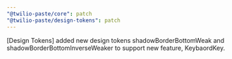 ```yaml
---
"@twilio-paste/core": patch
"@twilio-paste/design-tokens": patch
---
```


[Design Tokens] added new design tokens shadowBorderBottomWeak and shadowBorderBottomInverseWeaker to support new feature, KeybaordKey.
